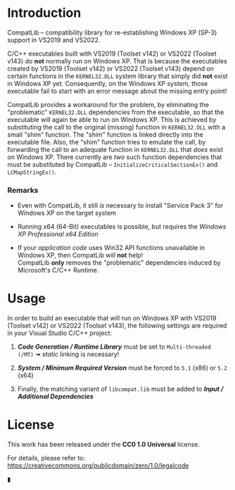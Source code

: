 Introduction
============

CompatLib &ndash; compatibility library for re-establishing Windows XP (SP-3) support in VS2019 and VS2022.

C/C++ executables built with VS2019 (Toolset v142) or VS2022 (Toolset v143) do **not** normally run on Windows XP. That is because the executables created by VS2019 (Toolset v142) or VS2022 (Toolset v143) depend on certain functions in the `KERNEL32.DLL` system library that simply did **not** exist in Windows XP yet. Consequently, on the Windows XP system, those executable fail to start with an error message about the missing entry point!

CompatLib provides a workaround for the problem, by eliminating the "problematic" `KERNEL32.DLL` dependencies from the executable, so that the executable will again be able to run on Windows XP. This is achieved by substituting the call to the original (missing) function in `KERNEL32.DLL` with a small "shim" function. The "shim" function is linked directly into the executable file. Also, the "shim" function tries to emulate the call, by forwarding the call to an adequate function in `KERNEL32.DLL` that *does* exist on Windows XP. There currently are *two* such function dependencies that must be substituted by CompatLib &ndash; `InitializeCriticalSectionEx()` and `LCMapStringEx()`.


### Remarks

* Even with CompatLib, it still *is* necessary to install "Service Pack 3" for Windows XP on the target system

* Running x64 (64-Bit) executables is possible, but requires the *Windows XP Professional x64 Edition*

* If your *application code* uses Win32 API functions unavailable in Windows XP, then CompatLib will **not** help!  
  CompatLib **only** removes the "problematic" dependencies induced by Microsoft's C/C++ Runtime.


Usage
=====

In order to build an executable that will run on Windows XP with VS2019 (Toolset v142) or VS2022 (Toolset v143), the following settings are required in your Visual Studio C/C++ project:

1. ***Code Generation / Runtime Library*** must be set to `Multi-threaded (/MT)` &#10143; *static* linking is necessary!

2. ***System / Minimum Required Version*** must be forced to `5.1` (x86) or `5.2` (x64)

3. Finally, the matching variant of `libcompat.lib` must be added to ***Input / Additional Dependencies***


License
=======

This work has been released under the **CC0 1.0 Universal** license.

For details, please refer to:  
<https://creativecommons.org/publicdomain/zero/1.0/legalcode>


&marker;
